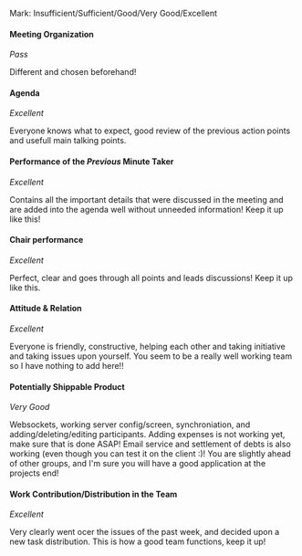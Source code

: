 Mark: Insufficient/Sufficient/Good/Very Good/Excellent


#### Meeting Organization
_Pass_

Different and chosen beforehand!

#### Agenda 
_Excellent_

Everyone knows what to expect, good review of the previous action points and usefull main talking points.


#### Performance of the *Previous* Minute Taker
_Excellent_

Contains all the important details that were discussed in the meeting and are added into the agenda well without unneeded information! Keep it up like this!


#### Chair performance
_Excellent_

Perfect, clear and goes through all points and leads discussions! Keep it up like this.


#### Attitude & Relation
_Excellent_

Everyone is friendly, constructive, helping each other and taking initiative and taking issues upon yourself. You seem to be a really well working team so I have nothing to add here!!

#### Potentially Shippable Product
_Very Good_

Websockets, working server config/screen, synchroniation, and adding/deleting/editing participants. Adding expenses is not working yet, make sure that is done ASAP! Email service and settlement of debts is also working (even though you can test it on the client :)! You are slightly ahead of other groups, and I'm sure you will have a good application at the projects end!


#### Work Contribution/Distribution in the Team
_Excellent_

Very clearly went ocer the issues of the past week, and decided upon a new task distribution. This is how a good team functions, keep it up!

